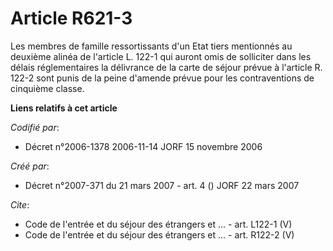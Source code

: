 # Article R621-3

Les membres de famille ressortissants d'un Etat tiers mentionnés au deuxième alinéa de l'article L. 122-1 qui auront omis de
solliciter dans les délais réglementaires la délivrance de la carte de séjour prévue à l'article R. 122-2 sont punis de la
peine d'amende prévue pour les contraventions de cinquième classe.

**Liens relatifs à cet article**

_Codifié par_:

  - Décret n°2006-1378 2006-11-14 JORF 15 novembre 2006

_Créé par_:

  - Décret n°2007-371 du 21 mars 2007 - art. 4 () JORF 22 mars 2007

_Cite_:

  - Code de l'entrée et du séjour des étrangers et ... - art. L122-1 (V)
  - Code de l'entrée et du séjour des étrangers et ... - art. R122-2 (V)
